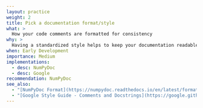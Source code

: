 ```yaml
---
layout: practice
weight: 2
title: Pick a documentation format/style
what: >
  How your code comments are formatted for consistency
why: >
  Having a standardized style helps to keep your documentation readable and ensures consistency
when: Early Development
importance: Medium
implementations:
  - desc: NumPyDoc
  - desc: Google
recommendation: NumPyDoc
see_also:
  - "[NumPyDoc Format](https://numpydoc.readthedocs.io/en/latest/format.html)"
  - "[Google Style Guide - Comments and Docstrings](https://google.github.io/styleguide/pyguide.html#38-comments-and-docstrings)"
---
```

